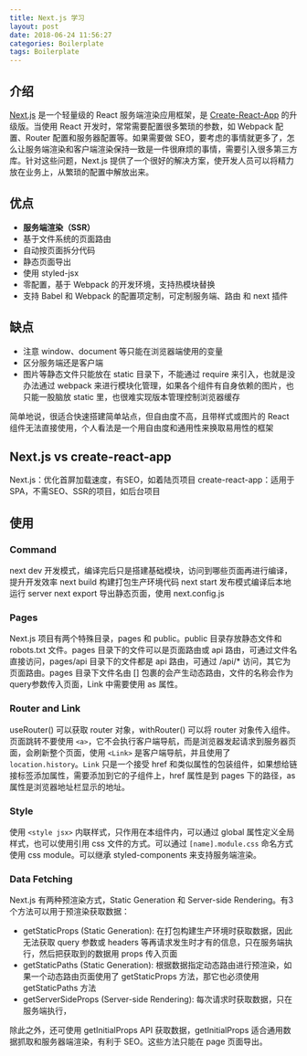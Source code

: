 ```yaml
---
title: Next.js 学习
layout: post
date: 2018-06-24 11:56:27
categories: Boilerplate
tags: Boilerplate
---
```


## 介绍

[Next.js](https://nextjs.org/) 是一个轻量级的 React 服务端渲染应用框架，是 [Create-React-App](https://github.com/facebook/create-react-app) 的升级版。当使用 React 开发时，常常需要配置很多繁琐的参数，如 Webpack 配置、Router 配置和服务器配置等。如果需要做 SEO，要考虑的事情就更多了，怎么让服务端渲染和客户端渲染保持一致是一件很麻烦的事情，需要引入很多第三方库。针对这些问题，Next.js 提供了一个很好的解决方案，使开发人员可以将精力放在业务上，从繁琐的配置中解放出来。

## 优点

- **服务端渲染（SSR）**
- 基于文件系统的页面路由
- 自动按页面拆分代码
- 静态页面导出
- 使用 styled-jsx
- 零配置，基于 Webpack 的开发环境，支持热模块替换
- 支持 Babel 和 Webpack 的配置项定制，可定制服务端、路由 和 next 插件

## 缺点

- 注意 window、document 等只能在浏览器端使用的变量
- 区分服务端还是客户端
- 图片等静态文件只能放在 static 目录下，不能通过 require 来引入，也就是没办法通过 webpack 来进行模块化管理，如果各个组件有自身依赖的图片，也只能一股脑放 static 里，也很难实现版本管理控制浏览器缓存

简单地说，很适合快速搭建简单站点，但自由度不高，且带样式或图片的 React 组件无法直接使用，个人看法是一个用自由度和通用性来换取易用性的框架

## Next.js vs create-react-app

Next.js：优化首屏加载速度，有SEO，如着陆页项目
create-react-app：适用于 SPA，不需SEO、SSR的项目，如后台项目

## 使用

### Command

next dev  开发模式，编译完后只是搭建基础模块，访问到哪些页面再进行编译，提升开发效率
next build 构建打包生产环境代码
next start 发布模式编译后本地运行 server
next export 导出静态页面，使用 next.config.js

### Pages

Next.js 项目有两个特殊目录，pages 和 public。public 目录存放静态文件和 robots.txt 文件。pages 目录下的文件可以是页面路由或 api 路由，可通过文件名直接访问，pages/api 目录下的文件都是 api 路由，可通过 /api/* 访问，其它为页面路由。pages 目录下文件名由 [] 包裹的会产生动态路由，文件的名称会作为query参数传入页面，Link 中需要使用 as 属性。

### Router and Link

useRouter() 可以获取 router 对象，withRouter() 可以将 router 对象传入组件。页面跳转不要使用 `<a>`，它不会执行客户端导航，而是浏览器发起请求到服务器页面，会刷新整个页面，使用 `<Link>` 是客户端导航，并且使用了 `location.history`。`Link` 只是一个接受 href 和类似属性的包装组件，如果想给链接标签添加属性，需要添加到它的子组件上，href 属性是到 pages 下的路径，as 属性是浏览器地址栏显示的地址。

### Style

使用 `<style jsx>` 内联样式，只作用在本组件内，可以通过 global 属性定义全局样式，也可以使用引用 css 文件的方式。可以通过 `[name].module.css` 命名方式使用 css module。可以继承 styled-components 来支持服务端渲染。

### Data Fetching

Next.js 有两种预渲染方式，Static Generation 和 Server-side Rendering。有3个方法可以用于预渲染获取数据：

- getStaticProps (Static Generation): 在打包构建生产环境时获取数据，因此无法获取 query 参数或 headers 等再请求发生时才有的信息，只在服务端执行，然后把获取到的数据用 props 传入页面
- getStaticPaths (Static Generation): 根据数据指定动态路由进行预渲染，如果一个动态路由页面使用了 getStaticProps 方法，那它也必须使用 getStaticPaths 方法
- getServerSideProps (Server-side Rendering): 每次请求时获取数据，只在服务端执行，

除此之外，还可使用 getInitialProps API 获取数据，getInitialProps 适合通用数据抓取和服务器端渲染，有利于 SEO。这些方法只能在 page 页面导出。
